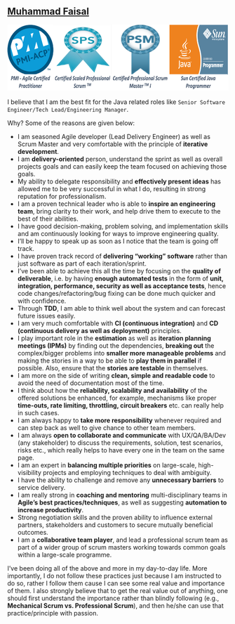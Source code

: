 ## [Muhammad Faisal](https://au.linkedin.com/in/muhammadfaisal2)

<img alt="certifications.png" src="assets/images/certifications.png" title="Certifications" height="150" width="100%"/>

I believe that I am the best fit for the Java related roles like `Senior Software Engineer/Tech Lead/Engineering Manager`. 

Why? Some of the reasons are given below:

* I am seasoned Agile developer (Lead Delivery Engineer) as well as Scrum Master and very comfortable with the 
principle of **iterative development**.
* I am **delivery-oriented** person, understand the sprint as well as overall projects goals and can easily keep the 
team focused on achieving those goals.
* My ability to delegate responsibility and **effectively present ideas** has allowed me to be very successful 
in what I do, resulting in strong reputation for professionalism.
* I am a proven technical leader who is able to **inspire an engineering team**, bring clarity to their work, 
and help drive them to execute to the best of their abilities.
* I have good decision-making, problem solving, and implementation skills and am continuously looking for ways to 
improve engineering quality.
* I’ll be happy to speak up as soon as I notice that the team is going off track.
* I have proven track record of **delivering “working” software** rather than just software as part of each iteration/sprint.
* I’ve been able to achieve this all the time by focusing on the **quality of deliverable**, i.e. by 
having **enough automated tests** in the form of **unit, integration, performance, security as well as acceptance tests**, 
hence code changes/refactoring/bug fixing can be done much quicker and with confidence.
* Through **TDD**, I am able to think well about the system and can forecast future issues easily.
* I am very much comfortable with **CI (continuous integration)** and **CD (continuous delivery as well as deployment)** principles.
* I play important role in the **estimation** as well as **iteration planning meetings (IPMs)** by finding out the 
dependencies, **breaking out** the complex/bigger problems into **smaller more manageable problems** and making the 
stories in a way to be able to **play them in parallel** if possible. Also, ensure that the **stories are testable** in themselves.
* I am more on the side of writing **clean, simple and readable code** to avoid the need of documentation most of the time.
* I think about how the **reliability, scalability and availability** of the offered solutions be enhanced, for example, 
mechanisms like proper **time-outs, rate limiting, throttling, circuit breakers** etc. can really help in such cases.
* I am always happy to **take more responsibility** whenever required and can step back as well to give chance to other team members.
* I am always **open to collaborate and communicate** with UX/QA/BA/Dev (any stakeholder) to discuss the requirements, 
solution, test scenarios, risks etc., which really helps to have every one in the team on the same page.
* I am an expert in **balancing multiple priorities** on large-scale, high-visibility projects and employing techniques 
to deal with ambiguity.
* I have the ability to challenge and remove any **unnecessary barriers** to service delivery.
* I am really strong in **coaching and mentoring** multi-disciplinary teams in **Agile’s best practices/techniques**, 
as well as suggesting **automation to increase productivity**.
* Strong negotiation skills and the proven ability to influence external partners, stakeholders and customers to 
secure mutually beneficial outcomes.
* I am a **collaborative team player**, and lead a professional scrum team as part of a wider group of scrum masters 
working towards common goals within a large-scale programme.

I’ve been doing all of the above and more in my day-to-day life. More importantly, I do not follow these practices 
just because I am instructed to do so, rather I follow them cause I can see some real value and importance of them. 
I also strongly believe that to get the real value out of anything, one should first understand the importance rather 
than blindly following (e.g., **Mechanical Scrum vs. Professional Scrum**), and then he/she can use that 
practice/principle with passion.
